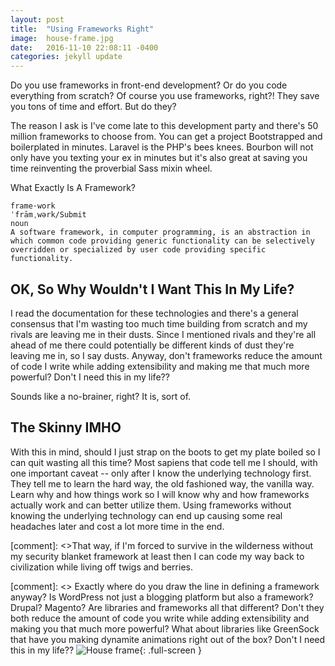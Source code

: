 ```yaml
---
layout: post
title:  "Using Frameworks Right"
image:  house-frame.jpg
date:   2016-11-10 22:08:11 -0400
categories: jekyll update
---
```

Do you use frameworks in front-end development? Or do you code everything from scratch? Of course you use frameworks, right?! They save you tons of time and effort. But do they?

The reason I ask is I've come late to this development party and there's 50 million frameworks to choose from. You can get a project Bootstrapped and boilerplated in minutes. Laravel is the PHP's bees knees. Bourbon will not only have you texting your ex in minutes but it's also great at saving you time reinventing the proverbial Sass mixin wheel.

What Exactly Is A Framework?

    frame·work
    ˈfrāmˌwərk/Submit
    noun
    A software framework, in computer programming, is an abstraction in which common code providing generic functionality can be selectively overridden or specialized by user code providing specific functionality.

## OK, So Why Wouldn't I Want This In My Life?

I read the documentation for these technologies and there's a general consensus that I'm wasting too much time building from scratch and my rivals are leaving me in their dusts. Since I mentioned rivals and they're all ahead of me there could potentially be different kinds of dust they're leaving me in, so I say dusts. Anyway, don't frameworks reduce the amount of code I write while adding extensibility and making me that much more powerful? Don't I need this in my life??

Sounds like a no-brainer, right? It is, sort of.

## The Skinny IMHO

With this in mind, should I just strap on the boots to get my plate boiled so I can quit wasting all this time? Most sapiens that code tell me I should, with one important caveat -- only after I know the underlying technology first. They tell me to learn the hard way, the old fashioned way, the vanilla way. Learn why and how things work so I will know why and how frameworks actually work and can better utilize them. Using frameworks without knowing the underlying technology can end up causing some real headaches later and cost a lot more time in the end.

[comment]: <>That way, if I'm forced to survive in the wilderness without my security blanket framework at least then I can code my way back to civilization while living off twigs and berries.

[comment]: <> Exactly where do you draw the line in defining a framework anyway? Is WordPress not just a blogging platform but also a framework? Drupal? Magento? Are libraries and frameworks all that different? Don't they both reduce the amount of code you write while adding extensibility and making you that much more powerful? What about libraries like GreenSock that have you making dynamite animations right out of the box? Don't I need this in my life?? ![House frame](/images/house-frame.jpg){: .full-screen }
